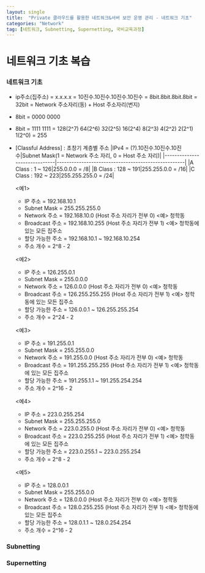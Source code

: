 ```yaml
---
layout: single
title:  "Private 클라우드를 활용한 네트워크&서버 보안 운영 관리 - 네트워크 기초"
categories: "Network"
tag: [네트워크, Subnetting, Supernetting, 국비교육과정]
---
```


# 네트워크 기초 복습  

### 네트워크 기초

- ip주소(집주소) = x.x.x.x = 10진수.10진수.10진수.10진수 = 8bit.8bit.8bit.8bit = 32bit = Network 주소자리(동) + Host 주소자리(번지)

- 8bit = 0000 0000
- 8bit = 1111 1111 = 128(2^7) 64(2^6) 32(2^5) 16(2^4) 8(2^3) 4(2^2) 2(2^1) 1(2^0) = 255
- [Classful Address] : 초창기 계층별 주소
  |IPv4 = (?).10진수.10진수.10진수|Subnet Mask(1 = Network 주소 자리, 0 = Host 주소 자리)|
  |------------------------------|----------------------------------------------------|
  |A Class : 1 ~ 126|255.0.0.0 = /8|
  |B Class : 128 ~ 191|255.255.0.0 = /16|
  |C Class : 192 ~ 223|255.255.255.0 = /24|
  
  <예1>
  - IP 주소 = 192.168.10.1
  - Subnet Mask = 255.255.255.0
  - Network 주소 = 192.168.10.0 (Host 주소 자리가 전부 0) <예> 청학동
  - Broadcast 주소 = 192.168.10.255 (Host 주소 자리가 전부 1) <예> 청학동에 있는 모든 집주소
  - 할당 가능한 주소 = 192.168.10.1 ~ 192.168.10.254
  - 주소 개수 = 2^8 - 2


  <예2>
  - IP 주소 = 126.255.0.1
  - Subnet Mask = 255.0.0.0
  - Network 주소 = 126.0.0.0 (Host 주소 자리가 전부 0) <예> 청학동
  - Broadcast 주소 = 126.255.255.255 (Host 주소 자리가 전부 1) <예> 청학동에 있는 모든 집주소
  - 할당 가능한 주소 = 126.0.0.1 ~ 126.255.255.254
  - 주소 개수 = 2^24 - 2

  <예3>
  - IP 주소 = 191.255.0.1
  - Subnet Mask = 255.255.0.0
  - Network 주소 = 191.255.0.0 (Host 주소 자리가 전부 0) <예> 청학동
  - Broadcast 주소 = 191.255.255.255 (Host 주소 자리가 전부 1) <예> 청학동에 있는 모든 집주소
  - 할당 가능한 주소 = 191.255.1.1 ~ 191.255.254.254
  - 주소 개수 = 2^16 - 2 

  <예4>  
  - IP 주소 = 223.0.255.254
  - Subnet Mask = 255.255.255.0
  - Network 주소 = 223.0.255.0 (Host 주소 자리가 전부 0) <예> 청학동
  - Broadcast 주소 = 223.0.255.255 (Host 주소 자리가 전부 1) <예> 청학동에 있는 모든 집주소
  - 할당 가능한 주소 = 223.0.255.1 ~ 223.0.255.254
  - 주소 개수 = 2^8 - 2

  <예5>  
  - IP 주소 = 128.0.0.1
  - Subnet Mask = 255.255.0.0
  - Network 주소 = 128.0.0.0 (Host 주소 자리가 전부 0) <예> 청학동
  - Broadcast 주소 = 128.0.255.255 (Host 주소 자리가 전부 1) <예> 청학동에 있는 모든 집주소
  - 할당 가능한 주소 = 128.0.1.1 ~ 128.0.254.254
  - 주소 개수 = 2^16 - 2

### Subnetting



### Supernetting


